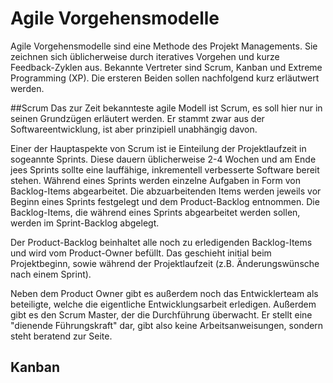 # Agile Vorgehensmodelle
Agile Vorgehensmodelle sind eine Methode des Projekt Managements.
Sie zeichnen sich üblicherweise durch iteratives Vorgehen
und kurze Feedback-Zyklen aus.
Bekannte Vertreter sind Scrum, Kanban und Extreme Programming (XP).
Die ersteren Beiden sollen nachfolgend kurz erläutwert werden.

##Scrum
Das zur Zeit bekannteste agile Modell ist Scrum,
es soll hier nur in seinen Grundzügen erläutert werden.
Er stammt zwar aus der Softwareentwicklung, ist aber prinzipiell
unabhängig davon.

Einer der Hauptaspekte von Scrum ist ie Einteilung der
Projektlaufzeit in sogeannte Sprints. Diese dauern üblicherweise
2-4 Wochen und am Ende jees Sprints sollte eine lauffähige,
inkrementell verbesserte Software bereit stehen.
Während eines Sprints werden einzelne Aufgaben in Form von Backlog-Items
abgearbeitet. Die abzuarbeitenden Items werden jeweils vor Beginn
eines Sprints festgelegt und dem Product-Backlog entnommen.
Die Backlog-Items, die während eines Sprints abgearbeitet werden sollen,
werden im Sprint-Backlog abgelegt.

Der Product-Backlog beinhaltet alle noch zu erledigenden Backlog-Items und wird
vom Product-Owner befüllt. Das geschieht initial beim Projektbeginn, sowie
während der Projektlaufzeit (z.B. Änderungswünsche nach einem Sprint).

Neben dem Product Owner gibt es außerdem noch das Entwicklerteam als beteiligte,
welche die eigentliche Entwicklungsarbeit erledigen.
Außerdem gibt es den Scrum Master, der die Durchführung überwacht.
Er stellt eine "dienende Führungskraft" dar, gibt also keine Arbeitsanweisungen,
sondern steht beratend zur Seite.

## Kanban
